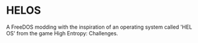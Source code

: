# HELOS
A FreeDOS modding with the inspiration of an operating system called 'HEL OS' from the game High Entropy: Challenges.
